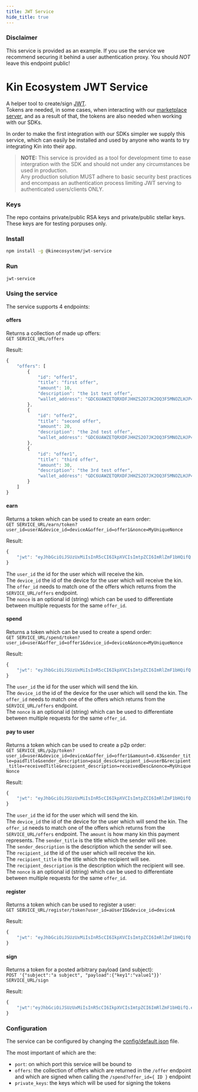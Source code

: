 ```yaml
---
title: JWT Service
hide_title: true
---
```


### Disclaimer
This service is provided as an example. If you use the service we recommend securing it behind a user authentication proxy. You should *NOT* leave this endpoint public!

# Kin Ecosystem JWT Service 

A helper tool to create/sign [JWT](https://en.wikipedia.org/wiki/JSON_Web_Token).  
Tokens are needed, in some cases, when interacting with our [marketplace server](https://github.com/kinfoundation/marketplace-server), 
and as a result of that, the tokens are also needed when working with our SDKs.

In order to make the first integration with our SDKs simpler we supply this service, which can easily be installed and used 
by anyone who wants to try integrating Kin into their app.

> **NOTE:** This service is provided as a tool for development time to ease intergration with the SDK and should not under any circumstances be used in production.  
> Any production solution MUST adhere to basic security best practices and encompass an authentication process limiting JWT serving to authenticated users/clients ONLY.

### Keys
The repo contains private/public RSA keys and private/public stellar keys.  
These keys are for testing porpuses only.

### Install
```bash
npm install -g @kinecosystem/jwt-service
```

### Run
```bash
jwt-service
```

### Using the service
The service supports 4 endpoints:

#### offers
Returns a collection of made up offers:  
`GET SERVICE_URL/offers`

Result:
```javascript
{
    "offers": [
        {
            "id": "offer1",
            "title": "first offer",
            "amount": 10,
            "description": "the 1st test offer",
            "wallet_address": "GDC6UAWZETQRXDFJHHZS2O7JK2OQ3F5MNOZLHJP4TD7J6MB5Q2NH5YGU"
        },
        {
            "id": "offer2",
            "title": "second offer",
            "amount": 20,
            "description": "the 2nd test offer",
            "wallet_address": "GDC6UAWZETQRXDFJHHZS2O7JK2OQ3F5MNOZLHJP4TD7J6MB5Q2NH5YGU"
        },
        {
            "id": "offer1",
            "title": "third offer",
            "amount": 30,
            "description": "the 3rd test offer",
            "wallet_address": "GDC6UAWZETQRXDFJHHZS2O7JK2OQ3F5MNOZLHJP4TD7J6MB5Q2NH5YGU"
        }
    ]
}
```

#### earn
Returns a token which can be used to create an earn order:  
`GET SERVICE_URL/earn/token?user_id=userA&device_id=deviceA&offer_id=offer1&nonce=MyUniqueNonce`

Result:
```javascript
{
    "jwt": "eyJhbGciOiJSUzUxMiIsInR5cCI6IkpXVCIsImtpZCI6ImRlZmF1bHQifQ.eyJ0eXAiOiJKV1QiLCJpZCI6Im9mZmVyMSIsInRpdGxlIjoidGhpcmQgb2ZmZXIiLCJhbW91bnQiOjMwLCJkZXNjcmlwdGlvbiI6InRoZSAzcmQgdGVzdCBvZmZlciIsIndhbGxldF9hZGRyZXNzIjoiR0RDNlVBV1pFVFFSWERGSkhIWlMyTzdKSzJPUTNGNU1OT1pMSEpQNFREN0o2TUI1UTJOSDVZR1UiLCJpYXQiOjE1MjM4NzI4MDYsImV4cCI6MTUyNTQxODI3OTE3MCwic3ViIjoic3BlbmQifQ.d2pEsXzWMr-XXNfnKYL52C-GscRMdIqtrETdpGc2R_TOnLcScXMLFU62HshP3hxZW88vi5JY42MszVApNmCQ_XI9XgVcZcAIYx6Ef63sO-e1WG8_oPRFFLwHf1p8VylArtkvaz2JkWbHVPQuCNdcwf31JUMVSqJZHGk6ez3KaSQ"
}
```

The `user_id` the id for the user which will receive the kin.  
The `device_id` the id of the device for the user which will receive the kin.  
The `offer_id` needs to match one of the offers which returns from the `SERVICE_URL/offers` endpoint.  
The `nonce` is an optional id (string) which can be used to differentiate between multiple requests for the same `offer_id`.

#### spend
Returns a token which can be used to create a spend order:  
`GET SERVICE_URL/spend/token?user_id=userA&offer_id=offer1&device_id=deviceA&nonce=MyUniqueNonce`

Result:
```javascript
{
    "jwt": "eyJhbGciOiJSUzUxMiIsInR5cCI6IkpXVCIsImtpZCI6ImRlZmF1bHQifQ.eyJ0eXAiOiJKV1QiLCJpZCI6Im9mZmVyMSIsInRpdGxlIjoidGhpcmQgb2ZmZXIiLCJhbW91bnQiOjMwLCJkZXNjcmlwdGlvbiI6InRoZSAzcmQgdGVzdCBvZmZlciIsIndhbGxldF9hZGRyZXNzIjoiR0RDNlVBV1pFVFFSWERGSkhIWlMyTzdKSzJPUTNGNU1OT1pMSEpQNFREN0o2TUI1UTJOSDVZR1UiLCJpYXQiOjE1MjM4NzI4MDYsImV4cCI6MTUyNTQxODI3OTE3MCwic3ViIjoic3BlbmQifQ.d2pEsXzWMr-XXNfnKYL52C-GscRMdIqtrETdpGc2R_TOnLcScXMLFU62HshP3hxZW88vi5JY42MszVApNmCQ_XI9XgVcZcAIYx6Ef63sO-e1WG8_oPRFFLwHf1p8VylArtkvaz2JkWbHVPQuCNdcwf31JUMVSqJZHGk6ez3KaSQ"
}
```

The `user_id` the id for the user which will send the kin.  
The `device_id` the id of the device for the user which will send the kin. 
The `offer_id` needs to match one of the offers which returns from the `SERVICE_URL/offers` endpoint.  
The `nonce` is an optional id (string) which can be used to differentiate between multiple requests for the same `offer_id`.

#### pay to user
Returns a token which can be used to create a p2p order:  
`GET SERVICE_URL/p2p/token?user_id=userA&device_id=deviceA&offer_id=offer1&amount=0.43&sender_title=paidTitle&sender_description=paid_desc&recipient_id=userB&recipient_title=receivedTitle&recipient_description=receivedDesc&nonce=MyUniqueNonce`

Result:
```javascript
{
    "jwt": "eyJhbGciOiJSUzUxMiIsInR5cCI6IkpXVCIsImtpZCI6ImRlZmF1bHQifQ.eyJ0eXAiOiJKV1QiLCJpZCI6Im9mZmVyMSIsInRpdGxlIjoidGhpcmQgb2ZmZXIiLCJhbW91bnQiOjMwLCJkZXNjcmlwdGlvbiI6InRoZSAzcmQgdGVzdCBvZmZlciIsIndhbGxldF9hZGRyZXNzIjoiR0RDNlVBV1pFVFFSWERGSkhIWlMyTzdKSzJPUTNGNU1OT1pMSEpQNFREN0o2TUI1UTJOSDVZR1UiLCJpYXQiOjE1MjM4NzI4MDYsImV4cCI6MTUyNTQxODI3OTE3MCwic3ViIjoic3BlbmQifQ.d2pEsXzWMr-XXNfnKYL52C-GscRMdIqtrETdpGc2R_TOnLcScXMLFU62HshP3hxZW88vi5JY42MszVApNmCQ_XI9XgVcZcAIYx6Ef63sO-e1WG8_oPRFFLwHf1p8VylArtkvaz2JkWbHVPQuCNdcwf31JUMVSqJZHGk6ez3KaSQ"
}
```

The `user_id` the id for the user which will send the kin.  
The `device_id` the id of the device for the user which will send the kin. 
The `offer_id` needs to match one of the offers which returns from the `SERVICE_URL/offers` endpoint.
The `amount` is how many kin this payment represents.
The `sender_title` is the title which the sender will see.  
The `sender_description` is the description which the sender will see.  
The `recipient_id` the id of the user which will receive the kin.  
The `recipient_title` is the title which the recipient will see.  
The `recipient_description` is the description which the recipient will see.  
The `nonce` is an optional id (string) which can be used to differentiate between multiple requests for the same `offer_id`.

#### register
Returns a token which can be used to register a user:  
`GET SERVICE_URL/register/token?user_id=aUserID&device_id=deviceA`

Result:
```javascript
{
    "jwt": "eyJhbGciOiJSUzUxMiIsInR5cCI6IkpXVCIsImtpZCI6ImRlZmF1bHQifQ.eyJ0eXAiOiJKV1QiLCJ1c2VyX2lkIjoiYVVzZXJJRCIsImlhdCI6MTUyMzg3Mjk5NSwiZXhwIjoxNTI1NDE4NDY4Mzc2LCJzdWIiOiJyZWdpc3RlciJ9.RenNzwLk7DQCi-U3vXZO4d-4pM4nA1X-RW3JHGWq3BNRLOrzePQZ7O6VgW7wV2-YBPjR9UEAU9XrKs8FT7DYDzgfQA5iFOpEHRlDoiILmwPrje601BE5LGvoNPR4HI4bIPgDiw2-XuIqqNXRVCx4oWqR_p_ex8GEA95ty0aoP4Q"
}
```

#### sign
Returns a token for a posted arbitrary payload (and subject):  
`POST '{"subject":"a subject", "payload":{"key1":"value1"}}' SERVICE_URL/sign`

Result:
```javascript
{
    "jwt":"eyJhbGciOiJSUzUxMiIsInR5cCI6IkpXVCIsImtpZCI6ImRlZmF1bHQifQ.eyJ0eXAiOiJKV1QiLCJrZXkxIjoidmFsdWUxIiwiaWF0IjoxNTIzODczMjEzLCJleHAiOjE1MjU0MTg2ODY5MTQsInN1YiI6ImEgc3ViamVjdCJ9.KzkD8VSHNZmo0H6Mb5a83OEiaDKUugO3R7Z2JN4GJh7YepH_gz0-sZ0YlLffvYnohwhciysJ9wtcwJ8YwbO7sedObmdZbezEYaBBowaezGzIMJeZc9erfTWu7aYP_-je-DpyVbY1lLvoFF8AufF7xPmYQQweYqFGhIp-9AHtKds"
}
```

### Configuration
The service can be configured by changing the [config/default.json](config/default.json) file.

The most important of which are the:
* `port`: on which port this service will be bound to
* `offers`: the collection of offers which are returned in the `/offer` endpoint and which are signed when calling the 
`/spend?offer_id={ ID }` endpoint
* `private_keys`: the keys which will be used for signing the tokens
